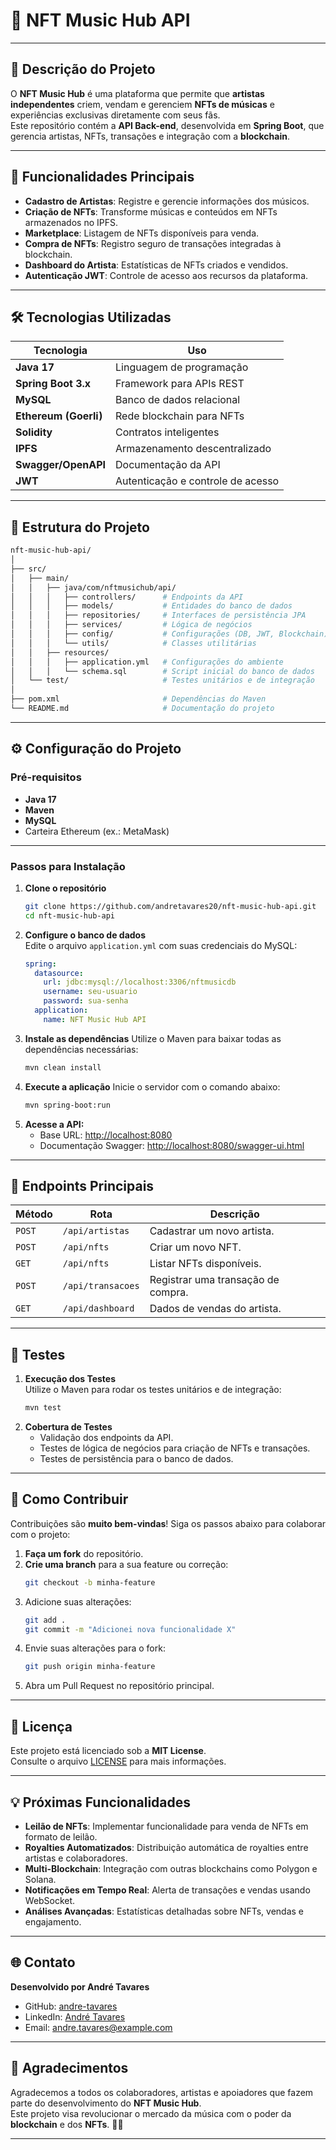 # 🎵 **NFT Music Hub API**

---

## **📖 Descrição do Projeto**

O **NFT Music Hub** é uma plataforma que permite que **artistas independentes** criem, vendam e gerenciem **NFTs de músicas** e experiências exclusivas diretamente com seus fãs.  
Este repositório contém a **API Back-end**, desenvolvida em **Spring Boot**, que gerencia artistas, NFTs, transações e integração com a **blockchain**.

---

## 🚀 **Funcionalidades Principais**

- **Cadastro de Artistas**: Registre e gerencie informações dos músicos.
- **Criação de NFTs**: Transforme músicas e conteúdos em NFTs armazenados no IPFS.
- **Marketplace**: Listagem de NFTs disponíveis para venda.
- **Compra de NFTs**: Registro seguro de transações integradas à blockchain.
- **Dashboard do Artista**: Estatísticas de NFTs criados e vendidos.
- **Autenticação JWT**: Controle de acesso aos recursos da plataforma.

---

## 🛠️ **Tecnologias Utilizadas**

| **Tecnologia**         | **Uso**                             |
|-------------------------|-------------------------------------|
| **Java 17**            | Linguagem de programação           |
| **Spring Boot 3.x**     | Framework para APIs REST           |
| **MySQL**          | Banco de dados relacional          |
| **Ethereum (Goerli)**   | Rede blockchain para NFTs          |
| **Solidity**            | Contratos inteligentes             |
| **IPFS**                | Armazenamento descentralizado      |
| **Swagger/OpenAPI**     | Documentação da API                |
| **JWT**                 | Autenticação e controle de acesso  |

---

## 📂 **Estrutura do Projeto**

```bash
nft-music-hub-api/
│
├── src/
│   ├── main/
│   │   ├── java/com/nftmusichub/api/
│   │   │   ├── controllers/      # Endpoints da API
│   │   │   ├── models/           # Entidades do banco de dados
│   │   │   ├── repositories/     # Interfaces de persistência JPA
│   │   │   ├── services/         # Lógica de negócios
│   │   │   ├── config/           # Configurações (DB, JWT, Blockchain)
│   │   │   └── utils/            # Classes utilitárias
│   │   ├── resources/
│   │   │   ├── application.yml   # Configurações do ambiente
│   │   │   └── schema.sql        # Script inicial do banco de dados
│   └── test/                     # Testes unitários e de integração
│
├── pom.xml                       # Dependências do Maven
└── README.md                     # Documentação do projeto
````
---

## ⚙️ **Configuração do Projeto**

### **Pré-requisitos**
- **Java 17**  
- **Maven**  
- **MySQL**  
- Carteira Ethereum (ex.: MetaMask)

---

### **Passos para Instalação**

1. **Clone o repositório**  
   ```bash
   git clone https://github.com/andretavares20/nft-music-hub-api.git
   cd nft-music-hub-api
   ```
2. **Configure o banco de dados**  
   Edite o arquivo `application.yml` com suas credenciais do MySQL:
   ```yaml
   spring:
     datasource:
       url: jdbc:mysql://localhost:3306/nftmusicdb
       username: seu-usuario
       password: sua-senha
     application:
       name: NFT Music Hub API
   ```
3. **Instale as dependências**
   Utilize o Maven para baixar todas as dependências necessárias:
   ```bash
   mvn clean install
   ```
4. **Execute a aplicação**
   Inicie o servidor com o comando abaixo:
   ```bash
   mvn spring-boot:run
   ```
5. **Acesse a API:**  
   - Base URL: [http://localhost:8080](http://localhost:8080)  
   - Documentação Swagger: [http://localhost:8080/swagger-ui.html](http://localhost:8080/swagger-ui.html)

---

## 🔗 **Endpoints Principais**

| **Método** | **Rota**             | **Descrição**                       |
|------------|----------------------|-------------------------------------|
| `POST`     | `/api/artistas`      | Cadastrar um novo artista.          |
| `POST`     | `/api/nfts`          | Criar um novo NFT.                  |
| `GET`      | `/api/nfts`          | Listar NFTs disponíveis.            |
| `POST`     | `/api/transacoes`    | Registrar uma transação de compra.  |
| `GET`      | `/api/dashboard`     | Dados de vendas do artista.         |

---

## 🧪 **Testes**

1. **Execução dos Testes**  
   Utilize o Maven para rodar os testes unitários e de integração:  
   ```bash
   mvn test
2. **Cobertura de Testes**
   - Validação dos endpoints da API.
   - Testes de lógica de negócios para criação de NFTs e transações.
   - Testes de persistência para o banco de dados.
     
---

## 🤝 **Como Contribuir**

Contribuições são **muito bem-vindas**! Siga os passos abaixo para colaborar com o projeto:

1. **Faça um fork** do repositório.  
2. **Crie uma branch** para a sua feature ou correção:  
   ```bash
   git checkout -b minha-feature
3. Adicione suas alterações:
   ```bash
   git add .
   git commit -m "Adicionei nova funcionalidade X"
4. Envie suas alterações para o fork:
   ```bash
   git push origin minha-feature
5. Abra um Pull Request no repositório principal.

---

## 📜 **Licença**

Este projeto está licenciado sob a **MIT License**.  
Consulte o arquivo [LICENSE](LICENSE) para mais informações.

---

## 💡 **Próximas Funcionalidades**

- **Leilão de NFTs**: Implementar funcionalidade para venda de NFTs em formato de leilão.  
- **Royalties Automatizados**: Distribuição automática de royalties entre artistas e colaboradores.  
- **Multi-Blockchain**: Integração com outras blockchains como Polygon e Solana.  
- **Notificações em Tempo Real**: Alerta de transações e vendas usando WebSocket.  
- **Análises Avançadas**: Estatísticas detalhadas sobre NFTs, vendas e engajamento.  

---

## 🌐 **Contato**

**Desenvolvido por André Tavares**  

- GitHub: [andre-tavares](https://github.com/)  
- LinkedIn: [André Tavares](https://www.linkedin.com/)  
- Email: [andre.tavares@example.com](mailto:andre.tavares@example.com)

---

## 🎉 **Agradecimentos**

Agradecemos a todos os colaboradores, artistas e apoiadores que fazem parte do desenvolvimento do **NFT Music Hub**.  
Este projeto visa revolucionar o mercado da música com o poder da **blockchain** e dos **NFTs**. 🚀🎶

---
